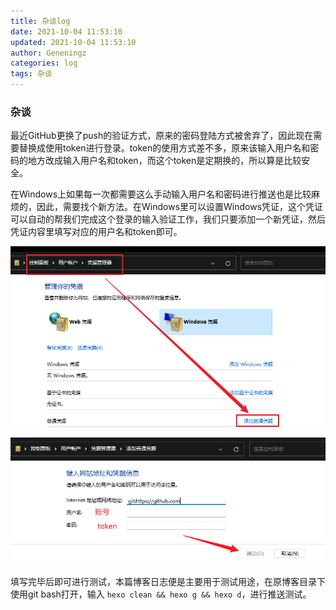 ```yaml
---
title: 杂谈log
date: 2021-10-04 11:53:10
updated: 2021-10-04 11:53:10
author: Geneningz
categories: log
tags: 杂谈
---
```


### 杂谈
最近GitHub更换了push的验证方式，原来的密码登陆方式被舍弃了，因此现在需要替换成使用token进行登录。token的使用方式差不多，原来该输入用户名和密码的地方改成输入用户名和token，而这个token是定期换的，所以算是比较安全。

<!--more-->
在Windows上如果每一次都需要这么手动输入用户名和密码进行推送也是比较麻烦的，因此，需要找个新方法。在Windows里可以设置Windows凭证，这个凭证可以自动的帮我们完成这个登录的输入验证工作，我们只要添加一个新凭证，然后凭证内容里填写对应的用户名和token即可。

![1](杂谈log/1.png)

![2](杂谈log/2.png)

填写完毕后即可进行测试，本篇博客日志便是主要用于测试用途，在原博客目录下使用git bash打开，输入 `hexo clean && hexo g && hexo d`，进行推送测试。